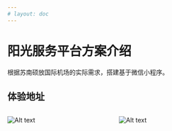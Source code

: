 ```yaml
---
# layout: doc
---
```


# 阳光服务平台方案介绍 #

根据苏南硕放国际机场的实际需求，搭建基于微信小程序。

## 体验地址 ##

<div style="display: flex;gap: 5%;">
<div style="width: 45%;">

![Alt text](/images/cmono-%E9%98%B3%E5%85%89%E6%9C%8D%E5%8A%A1%E5%9C%B0%E9%9D%A2%E6%9C%8D%E5%8A%A1%E5%AE%A3%E4%BC%A0%E5%9B%BE1.png)

</div>
<div style="width: 45%;">

![Alt text](/images/cmono-%E9%98%B3%E5%85%89%E6%9C%8D%E5%8A%A1%E6%97%85%E5%AE%A2%E5%87%BA%E8%A1%8C%E5%AE%A3%E4%BC%A0%E5%9B%BE1.png)

</div>
</div>
